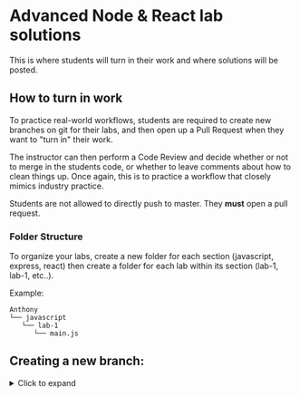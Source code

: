 # Advanced Node & React lab solutions

This is where students will turn in their work and where solutions will be posted.

## How to turn in work

To practice real-world workflows, students are required to create new branches on git for their labs, and then open up a Pull Request when they want to "turn in" their work.

The instructor can then perform a Code Review and decide whether or not to merge in the students code, or whether to leave comments about how to clean things up. Once again, this is to practice a workflow that closely mimics industry practice.

Students are not allowed to directly push to master. They **must** open a pull request.

### Folder Structure

To organize your labs, create a new folder for each section (javascript, express, react) then create a folder for each lab within its section (lab-1, lab-1, etc..).

Example:

```
Anthony
└── javascript
   └── lab-1
      └── main.js
```

<h2>Creating a new branch:</h2>
<details>
<summary>Click to expand</summary>



- `git branch` to check that you're on the main branch, use `git checkout main` to go to the main branch if needed.

- `git status` to check if your local main branch is up to date with origin/main on Github.
  
- `git pull` if needed to pull any recent changes to your local repository

- Create a new branch and switch to it.
  - Option 1:
    - `git branch <YOUR_NAME-SECTION-LAB_NUMBER>`
    - `git checkout <YOUR_NAME-SECTION-LAB_NUMBER>`
  
  - Option 2:
  
    The `-b` flag can be used after the `checkout` command to combine these two steps:

    `git checkout -b <YOUR_NAME-SECTION-LAB_NUMBER>`
  
  **e.g.** My branch for the **"Lab 01 - Refresher"** in the **JavaScript** section would be named: `anthony-javascript-lab01`. The name can vary a bit from this example, but please keep the chosen formatting consistent from one lab to another.

- `git add <FILENAME>` to add a specific file or `git add .` to add everything in the current dicrectory
  
- `git commit -m "your commit message"` to commit your work

- A remote branch will need to be created for each new local branch. Git will usually display the proper command to do this when a new branch is pushed for the first time.

  The command is:

  `git push --set-upstream origin <BRANCH_NAME>`

  **OR**

  `git push -u origin <BRANCH_NAME>`
  

- After successfully pushing your new branch to Github, you should see the option to create a Pull Request for your branch on the main repo page.

- If you don't see that message, you'll have to navigate to your new remote branch

- Once you've navigated to your individual branch, you'll find the option to create a Pull Request in the "Contribute" dropdown.

- Click the "Open Pull Request" button. Add a comment to your Pull Request like "Submitting Lab 00" and click "Create Pull request"

## Updating a branch
<details>
<summary>Click to expand</summary>
After a Pull Request is submitted, the code on that branch will be checked. 

Necessary corrections or adjustments will be posted as comments on the Pull Request on Github and the Pull Request will be closed. When the corrections are made, submit the Pull Request again for checking.

Corrections will be made only to that particular branch.

- `git checkout <YOUR_NAME-SECTION-LAB_NUMBER>`

- Add and commit updated files.

- `git push` to push your changes up to the remote repository on GitHub

- Only one Pull Request is allowed per branch.
  
  - If a Pull Request is already open for the branch, a message will be added to the current Pull Request for the new commits.
  - If a Pull Request is not already open for the branch a new Pull Request will need to be created.

- Once a lab is complete, its branch will be merged into the `main` branch.
</details>